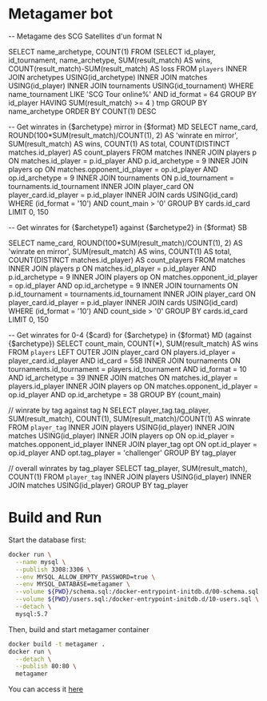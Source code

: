 Metagamer bot
=============

-- Metagame des SCG Satellites d'un format N

SELECT name_archetype, COUNT(1) FROM
(SELECT id_player, id_tournament, name_archetype, SUM(result_match) AS wins, COUNT(result_match)-SUM(result_match) AS loss FROM `players`
	INNER JOIN archetypes USING(id_archetype)
	INNER JOIN matches USING(id_player)
	INNER JOIN tournaments USING(id_tournament)
	WHERE name_tournament LIKE 'SCG Tour online%' AND id_format = 64
    GROUP BY id_player HAVING SUM(result_match) >= 4 )
     tmp GROUP BY name_archetype ORDER BY COUNT(1) DESC


-- Get winrates in {$archetype} mirror in {$format} MD
SELECT name_card,
       ROUND(100*SUM(result_match)/COUNT(1), 2) AS 'winrate en mirror',
       SUM(result_match) AS wins,
       COUNT(1) AS total,
       COUNT(DISTINCT matches.id_player) AS count_players
FROM matches
INNER JOIN players p ON matches.id_player = p.id_player
AND p.id_archetype = 9
INNER JOIN players op ON matches.opponent_id_player = op.id_player
AND op.id_archetype = 9
INNER JOIN tournaments ON p.id_tournament = tournaments.id_tournament
INNER JOIN player_card ON player_card.id_player = p.id_player
INNER JOIN cards USING(id_card)
WHERE (id_format = '10')
  AND count_main > '0'
GROUP BY cards.id_card
LIMIT 0,
      150


-- Get winrates for {$archetype1} against {$archetype2} in {$format} SB

SELECT name_card,
       ROUND(100*SUM(result_match)/COUNT(1), 2) AS 'winrate en mirror',
       SUM(result_match) AS wins,
       COUNT(1) AS total,
       COUNT(DISTINCT matches.id_player) AS count_players
FROM matches
INNER JOIN players p ON matches.id_player = p.id_player
AND p.id_archetype = 9
INNER JOIN players op ON matches.opponent_id_player = op.id_player
AND op.id_archetype = 9
INNER JOIN tournaments ON p.id_tournament = tournaments.id_tournament
INNER JOIN player_card ON player_card.id_player = p.id_player
INNER JOIN cards USING(id_card)
WHERE (id_format = '10')
       AND count_side > '0'
       GROUP BY cards.id_card
       LIMIT 0, 150

-- Get winrates for 0-4 {$card} for {$archetype} in {$format} MD (against {$archetype})
SELECT count_main,
       COUNT(*),
       SUM(result_match) AS wins
FROM `players`
LEFT OUTER JOIN player_card ON players.id_player = player_card.id_player
AND id_card = 558
INNER JOIN tournaments ON tournaments.id_tournament = players.id_tournament
AND id_format = 10
AND id_archetype = 39
INNER JOIN matches ON matches.id_player = players.id_player
INNER JOIN players op ON matches.opponent_id_player = op.id_player
AND op.id_archetype = 38
GROUP BY (count_main)

// winrate by tag against tag N
SELECT player_tag.tag_player, SUM(result_match), COUNT(1), SUM(result_match)/COUNT(1) AS winrate FROM `player_tag`
INNER JOIN players USING(id_player)
INNER JOIN matches USING(id_player)
INNER JOIN players op ON op.id_player = matches.opponent_id_player
INNER JOIN player_tag opt ON opt.id_player = op.id_player AND opt.tag_player = 'challenger'
GROUP BY tag_player

// overall winrates by tag_player
SELECT tag_player, SUM(result_match), COUNT(1) FROM `player_tag`
INNER JOIN players USING(id_player)
INNER JOIN matches USING(id_player)
GROUP BY tag_player


Build and Run
=============

Start the database first:

```sh
docker run \
  --name mysql \
  --publish 3308:3306 \
  --env MYSQL_ALLOW_EMPTY_PASSWORD=true \
  --env MYSQL_DATABASE=metagamer \
  --volume ${PWD}/schema.sql:/docker-entrypoint-initdb.d/00-schema.sql \
  --volume ${PWD}/users.sql:/docker-entrypoint-initdb.d/10-users.sql \
  --detach \
  mysql:5.7
```

Then, build and start metagamer container

```sh
docker build -t metagamer .
docker run \
  --detach \
  --publish 80:80 \
  metagamer
```

You can access it [here](http://localhost:80)
